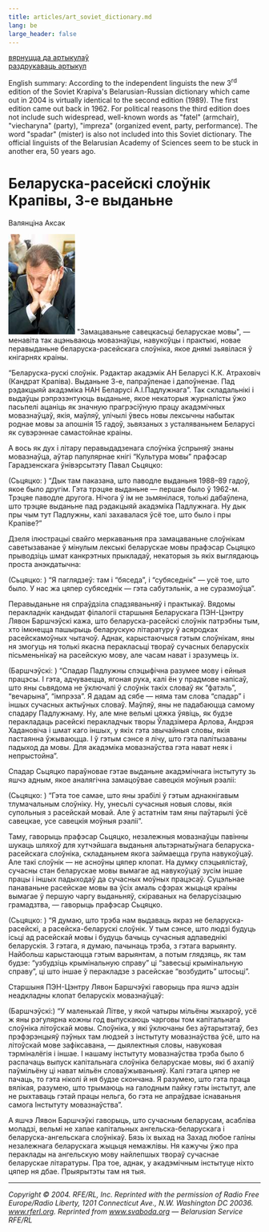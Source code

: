 ```yaml
---
title: articles/art_soviet_dictionary.md 
lang: be
large_header: false
---
```








<a href="articles_by.html">вярнуцца да артыкулаў</a><br />
<a href="#">раздрукаваць артыкул</a><br />



English summary: According to the independent linguists the new 3<sup>rd</sup> edition of the Soviet Krapiva's Belarusian-Russian dictionary which came out in 2004 is virtually identical to the second edition (1989). The first edition came out back in 1962. For political reasons the third edition does not include such widespread, well-known words as "fatel" (armchair), "viecharyna" (party), "impreza" (organized event, party, performance). The word "spadar" (mister) is also not included into this Soviet dictionary. The official linguists of the Belarusian Academy of Sciences seem to be stuck in another era, 50 years ago.

<h1 id="беларуска-расейскі-слоўнік-крапівы-3-е-выданьне">Беларуска-расейскі слоўнік Крапівы, 3-е выданьне</h1>

Валянціна Аксак


<img src="img/padluzny.jpg" title="Padluzny (Падлужны) — the director of the Linguistics Institute at the Belarusian Academy of Sciences that produced this Soviet dictionary" width="133" height="200" alt="Padluzny (Падлужны) — the director of the Linguistics Institute at the Belarusian Academy of Sciences that produced this Soviet dictionary" /> "Замацаваньне савецкасьці беларускае мовы", — менавіта так ацэньваюць мовазнаўцы, навукоўцы і практыкі, новае перавыданьне беларуска-расейскага слоўніка, якое днямі зьявілася ў кнігарнях краіны.


“Беларуска-рускі слоўнік. Рэдактар акадэмік АН Беларусі К.К. Атраховіч (Кандрат Крапіва). Выданьне 3-е, папраўленае і дапоўненае. Пад рэдакцыяй акадэміка НАН Беларусі А.І.Падлужнага”. Так складальнікі і выдаўцы рэпрэзэнтуюць выданьне, якое некаторыя журналісты ўжо пасьпелі ацаніць як значную прагрэсіўную працу акадэмічных мовазнаўцаў, якія, маўляў, улічылі ўвесь новы лексычны набытак роднае мовы за апошнія 15 гадоў, зьвязаных з усталяваньнем Беларусі як сувэрэннае самастойнае краіны.


А вось як дух і літару перавыдадзенага слоўніка ўспрыняў знаны мовазнаўца, аўтар папулярнае кнігі “Культура мовы” прафэсар Гарадзенскага ўнівэрсытэту Павал Сьцяцко:


(Сьцяцко: ) “Дык там паказана, што паводле выданьня 1988–89 гадоў, якое было другім. Гэта трэцяе выданьне — першае было ў 1962-м. Трэцяе паводле другога. Нічога ў ім не зьмянілася, толькі дабаўлена, што трэцяе выданьне пад рэдакцыяй акадэміка Падлужнага. Ну дык пры чым тут Падлужны, калі захавалася ўсё тое, што было і пры Крапіве?”


Дзеля ілюстрацыі свайго меркаваньня пра замацаваньне слоўнікам саветызаванае ў мінулым лексыкі беларускае мовы прафэсар Сьцяцко прыводзіць шмат канкрэтных прыкладаў, некаторыя зь якіх выглядаюць проста анэкдатычна:


(Сьцяцко: ) “Я паглядзеў: там і “бяседа”, і “субяседнік” — усё тое, што было. У нас жа цяпер субяседнік — гэта сабутэльнік, а не суразмоўца”.


Перавыданьне ня спраўдзіла спадзяваньняў і практыкаў. Вядомы перакладнік кандыдат філалогіі старшыня Беларускага ПЭН-Цэнтру Лявон Баршчэўскі кажа, што беларуска-расейскі слоўнік патрэбны тым, хто імкнецца пашырыць беларускую літаратуру ў асяродках расейскамоўных чытачоў. Аднак, карыстаючыся гэтым слоўнікам, яны ня змогуць ня толькі якасна перакласьці твораў сучасных беларускіх пісьменьнікаў на расейскую мову, але часам нават і зразумець іх.


(Баршчэўскі: ) “Спадар Падлужны спэцыфічна разумее мову і ейныя працэсы. І гэта, адчуваецца, ягоная рука, калі ён у прадмове напісаў, што яны сьвядома не ўключалі ў слоўнік такіх словаў як “фатэль”, “вечарына”, “імпрэза”. Я дадам ад сябе — няма там слова “спадар” і іншых сучасных актыўных словаў. Маўляў, яны не падабаюцца самому спадару Падлужнаму. Ну, але мне вельмі цяжка ўявіць, як будзе перакладаць расейскі перакладчык творы Ўладзімера Арлова, Андрэя Хадановіча і шмат каго іншых, у якіх гэта звычайныя словы, якія пастаянна ўжываюцца. І ў гэтым сэнсе я лічу, што гэта палітызаваны падыход да мовы. Для акадэміка мовазнаўства гэта нават неяк і непрыстойна”.


Спадар Сьцяцко параўновае гэтае выданьне акадэмічнага інстытуту зь яшчэ адным, якое аналягічна замацоўвае савецкія моўныя рэаліі:


(Сьцяцко: ) “Гэта тое самае, што яны зрабілі ў гэтым аднакнігавым тлумачальным слоўніку. Ну, унесьлі сучасныя новыя словы, якія супольныя з расейскай мовай. Але ў астатнім там яны паўтарылі ўсё савецкае, усе савецкія моўныя рэаліі”.


Таму, гаворыць прафэсар Сьцяцко, незалежныя мовазнаўцы павінны шукаць шляхоў для хутчэйшага выданьня альтэрнатыўнага беларуска-расейскага слоўніка, складаньнем якога займаецца група навукоўцаў. Але такі слоўнік — не асноўны цяпер клопат. На думку спэцыялістаў, сучасны стан беларускае мовы вымагае ад навукоўцаў зусім іншае працы і іншых падыходаў да сучасных моўных працэсаў. Суцэльнае панаваньне расейскае мовы ва ўсіх амаль сфэрах жыцьця краіны вымагае ў першую чаргу выданьняў, скіраваных на беларусізацыю грамадзтва, — гаворыць прафэсар Сьцяцко.


(Сьцяцко: ) “Я думаю, што трэба нам выдаваць якраз не беларуска-расейскі, а расейска-беларускі слоўнік. У тым сэнсе, што людзі будуць ісьці ад расейскай мовы і будуць бачыць сучасныя адпаведнікі беларускія. З гэтага, я думаю, пачынаць трэба, з гэтага варыянту. Найбольш карыстаюцца гэтым варыянтам, а потым глядзяць, як там будзе: “узбудзіць крымінальную справу” ці “завесьці крымінальную справу”, ці што іншае ў перакладзе з расейскае “возбудить” штосьці”.


Старшыня ПЭН-Цэнтру Лявон Баршчэўкі гаворыць пра яшчэ адзін неадкладны клопат беларускіх мовазнаўцаў:


(Баршчэўскі:) “У маленькай Літве, у якой чатыры мільёны жыхароў, усё ж яны рэгулярна кожны год выпускаюць чарговы том капітальнага слоўніка літоўскай мовы. Слоўніка, у які ўключаны без аўтарытэтаў, без прэфэрэнцыяў пэўных там людзей з інстытуту мовазнаўства ўсё, што на літоўскай мове зафіксавана, — дыялектныя словы, навуковая тэрміналёгія і іншае. І нашаму інстытуту мовазнаўства трэба было б распачаць выпуск капітальнага слоўніка беларускае мовы, які б ахапіў паўмільёну ці нават мільён словаўжываньняў. Калі гэтага цяпер не пачаць, то гэта ніколі й ня будзе скончана. Я разумею, што гэта праца вялікая, разумею, што трымаюць на галодным пайку гэты інстытут, але не рыхтаваць гэтай працы нельга, бо гэта не апраўдвае існаваньня самога Інстытуту мовазнаўства”.


А яшчэ Лявон Баршчэўкі гаворыць, што сучасным беларусам, асабліва моладзі, вельмі не хапае капітальных ангельска-беларускага і беларуска-ангельскага слоўнікаў. Бязь іх выхад на Захад любое галіны незалежнага беларускага жыцьця немажлівы. Ня кажучы ўжо пра пераклады на ангельскую мову найлепшых твораў сучаснае беларускае літаратуры. Пра тое, аднак, у акадэмічным інстытуце ніхто цяпер ня дбае. Прыярытэты там ня тыя.

<hr />

 *Copyright © 2004. RFE/RL, Inc. Reprinted with the permission of Radio Free Europe/Radio Liberty, 1201 Connecticut Ave., N.W. Washington DC 20036. www.rferl.org. Reprinted from www.svaboda.org — Belarusian Service RFE/RL* 


